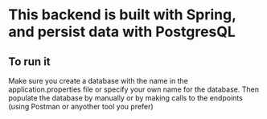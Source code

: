 # This backend is built with Spring, and persist data with PostgresQL

## To run it
Make sure you create a database with the name in the application.properties file or specify your own name for the database. 
Then populate the database by manually or by making calls to the endpoints (using Postman or anyother tool you prefer)
